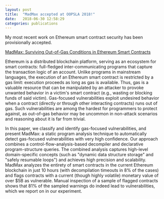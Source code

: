 ```yaml
---
layout: post
title:  "MadMax accepted at OOPSLA 2018!"
date:   2018-06-30 12:58:29
categories: publications
---
```

My most recent work on Ethereum smart contract security has been provisionally accepted.

[MadMax: Surviving Out-of-Gas Conditions in Ethereum Smart Contracts](http://www.nevillegrech.com/madmax-oopsla18.pdf)

Ethereum is a distributed blockchain platform, serving as an ecosystem for smart contracts: full-fledged inter-communicating programs that capture the transaction logic of an account. Unlike programs in mainstream languages, the execution of an Ethereum smart contract is restricted by a gas limit: execution proceeds as long as gas is available. Thus, gas is a valuable resource that can be manipulated by an attacker to provoke unwanted behavior in a victim's smart contract (e.g., wasting or blocking funds of said victim). Gas-focused vulnerabilities exploit undesired behavior when a contract (directly or through other interacting contracts) runs out of gas. Such vulnerabilities are among the hardest for programmers to protect against, as out-of-gas behavior may be uncommon in non-attack scenarios and reasoning about it is far from trivial.

In this paper, we classify and identify gas-focused vulnerabilities, and present MadMax: a static program analysis technique to automatically detect gas-focused vulnerabilities with very high confidence. Our approach combines a control-flow-analysis-based decompiler and declarative program-structure queries. The combined analysis captures high-level domain-specific concepts (such as "dynamic data structure storage" and "safely resumable loops") and achieves high precision and scalability. MadMax analyzes the entirety of smart contracts in the current Ethereum blockchain in just 10 hours (with decompilation timeouts in 8% of the cases) and flags contracts with a current (though highly volatile) monetary value of over $5B as vulnerable. Manual inspection of a sample of flagged contracts shows that 81% of the sampled warnings do indeed lead to vulnerabilities, which we report on in our experiment.


